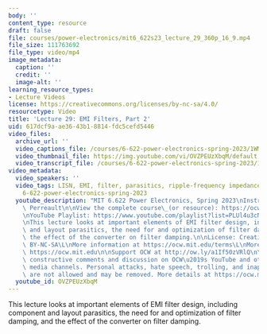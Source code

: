 ```yaml
---
body: ''
content_type: resource
draft: false
file: courses/power-electronics/mit6_622s23_lecture_29_360p_16_9.mp4
file_size: 111763692
file_type: video/mp4
image_metadata:
  caption: ''
  credit: ''
  image-alt: ''
learning_resource_types:
- Lecture Videos
license: https://creativecommons.org/licenses/by-nc-sa/4.0/
resourcetype: Video
title: 'Lecture 29: EMI Filters, Part 2'
uid: 617dcf9a-ae36-43b1-8814-fdc5cefd5446
video_files:
  archive_url: ''
  video_captions_file: /courses/6-622-power-electronics-spring-2023/1WM2-syMPuAItj988GRl-pBigGbzksqXI_transcript.webvtt
  video_thumbnail_file: https://img.youtube.com/vi/OVZPEUzXbqM/default.jpg
  video_transcript_file: /courses/6-622-power-electronics-spring-2023/1WM2-syMPuAItj988GRl-pBigGbzksqXI_transcript.pdf
video_metadata:
  video_speakers: ''
  video_tags: LISN, EMI, filter, parasitics, ripple-frequency impedance, filter damping,
    6-622-power-electronics-spring-2023
  youtube_description: "MIT 6.622 Power Electronics, Spring 2023\nInstructor: David\
    \ Perreault\n\nView the complete course\_(or resource): https://ocw.mit.edu/courses/6-622-power-electronics-spring-2023/\L\
    \nYouTube Playlist: https://www.youtube.com/playlist?list=PLUl4u3cNGP62UTc77mJoubhDELSC8lfR0\n\
    \nThis lecture looks at important elements of EMI filter design, including component\
    \ and layout parasitics, the need for and optimization of filter damping, and\
    \ the effect of the converter on filter damping.\n\nLicense: Creative Commons\
    \ BY-NC-SA\L\nMore information at https://ocw.mit.edu/terms\L\nMore courses at\
    \ https://ocw.mit.edu\n\nSupport OCW at http://ow.ly/a1If50zVRlQ\n\nWe encourage\
    \ constructive comments and discussion on OCW\u2019s YouTube and other social\
    \ media channels. Personal attacks, hate speech, trolling, and inappropriate comments\
    \ are not allowed and may be removed. More details at https://ocw.mit.edu/comments.\n"
  youtube_id: OVZPEUzXbqM
---
```

This lecture looks at important elements of EMI filter design, including component and layout parasitics, the need for and optimization of filter damping, and the effect of the converter on filter damping.